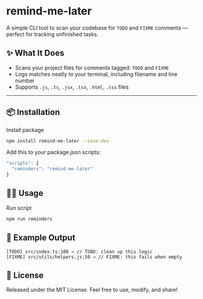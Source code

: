 # remind-me-later

A simple CLI tool to scan your codebase for `TODO` and `FIXME` comments — perfect for tracking unfinished tasks.

## ✨ What It Does

- Scans your project files for comments tagged: `TODO` and `FIXME`
- Logs matches neatly to your terminal, including filename and line number
- Supports `.js`, `.ts`, `.jsx`, `.tsx`, `.html`, `.css` files

---

## 📦 Installation

Install package

```bash
npm install remind-me-later --save-dev
```

Add this to your package.json scripts:

```js
"scripts": {
  "reminders": "remind-me-later"
}
```

## 🏃‍♂️ Usage

Run script

```bash
npm run reminders
```

## 📂 Example Output

```text
[TODO] src/index.ts:100 → // TODO: clean up this logic
[FIXME] src/utils/helpers.js:50 → // FIXME: this fails when empty
```

## 📝 License

Released under the MIT License. Feel free to use, modify, and share!
